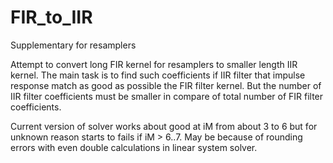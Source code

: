 # FIR_to_IIR
Supplementary for resamplers

Attempt to convert long FIR kernel for resamplers to smaller length IIR kernel. The main task is to find such coefficients if IIR filter that impulse response match as good as possible the FIR filter kernel. But the number of IIR filter coefficients must be smaller in compare of total number of FIR filter coefficients.

Current version of solver works about good at iM from about 3 to 6 but for unknown reason starts to fails if iM > 6..7. May be because of rounding errors with even double calculations in linear system solver.
